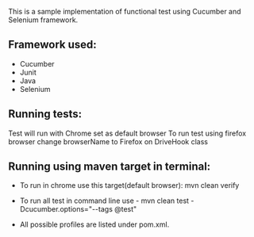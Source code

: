 
This is a sample implementation of functional test using Cucumber and Selenium framework.

## Framework used:
* Cucumber
* Junit
* Java
* Selenium

## Running tests:
Test will run with Chrome set as default browser
To run test using firefox browser change browserName to Firefox on DriveHook class
## Running using maven target in terminal:

* To run in chrome use this target(default browser):  mvn clean verify

* To run all test in command line use - mvn clean test -Dcucumber.options="--tags @test"
* All possible profiles are listed under pom.xml.

